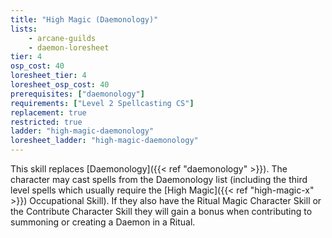 ```yaml
---
title: "High Magic (Daemonology)"
lists:
    - arcane-guilds
    - daemon-loresheet
tier: 4
osp_cost: 40
loresheet_tier: 4
loresheet_osp_cost: 40
prerequisites: ["daemonology"]
requirements: ["Level 2 Spellcasting CS"]
replacement: true
restricted: true
ladder: "high-magic-daemonology"
loresheet_ladder: "high-magic-daemonology"
---
```

This skill replaces [Daemonology]({{< ref "daemonology" >}}). The character may cast spells from the Daemonology list (including the third level spells which usually require the [High Magic]({{< ref "high-magic-x" >}}) Occupational Skill). If they also have the Ritual Magic Character Skill or the Contribute Character Skill they will gain a bonus when contributing to summoning or creating a Daemon in a Ritual.
